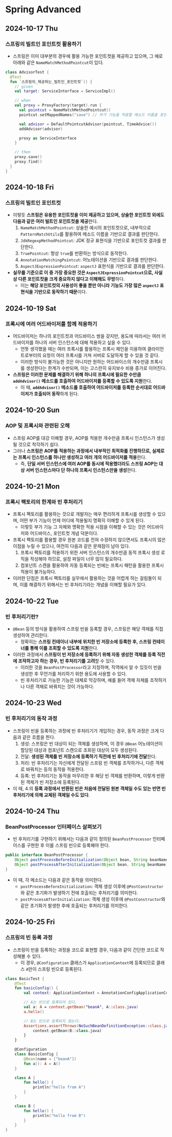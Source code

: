 # Spring Advanced
## 2024-10-17 Thu
### 스프링의 빌트인 포인트컷 활용하기
* 스프링은 이미 대부분의 경우에 활용 가능한 포인트컷을 제공하고 있으며, 그 예로 아래와 같은 `NameMatchMethodPointcut`이 있다.
```kotlin
class AdvisorTest {
  @Test
  fun `스프링이_제공하는_빌트인_포인트컷`() {
    // given
    val target: ServiceInterface = ServiceImpl()

    // when
    val proxy = ProxyFactory(target).run {
      val pointcut = NameMatchMethodPointcut()
      pointcut.setMappedNames("save") // 부가 기능을 적용할 메소드 이름을 포인트컷에 제공한다.

      val advisor = DefaultPointcutAdvisor(pointcut, TimeAdvice())
      addAdvisor(advisor)

      proxy as ServiceInterface
    }

    // then
    proxy.save()
    proxy.find()
  }
}
```

## 2024-10-18 Fri
### 스프링의 빌트인 포인트컷
* 이렇듯 **스프링은 유용한 포인트컷을 이미 제공하고 있으며, 상술한 포인트컷 외에도 다음과 같은 여러 빌트인 포인트컷을 제공**한다.
  1. `NameMatchMethodPointcut`: 상술한 예시의 포인트컷으로, 내부적으로 `PatternMatchUtils`를 활용하여 메소드 이름을 기반으로 결과를 판단한다.
  2. `JdkRegexpMethodPointcut`: JDK 정규 표현식을 기반으로 포인트컷 결과를 판단한다.
  3. `TruePointcut`: 항상 `true`를 반환하는 방식으로 동작한다.
  4. `AnnotationMatchingPointcut`: 어노테이션을 기반으로 결과를 판단한다.
  5. `AspectJExpressionPointcut`: `aspectJ` 표현식을 기반으로 결과를 판단한다.
* **실무를 기준으로 이 중 가장 중요한 것은 `AspectJExpressionPointcut`으로, 사실상 다른 포인트컷을 크게 중요하지 않다고 이해해도 무방**하다.
  * 이는 **해당 포인트컷의 사용성이 좋을 뿐만 아니라 기능도 가장 많은 `aspectJ` 표현식을 기반으로 동작하기 때문**이다.

## 2024-10-19 Sat
### 프록시에 여러 어드바이저를 함께 적용하기
* 어드바이저는 하나의 포인트컷과 어드바이스 쌍을 갖지만, 용도에 따라서는 여러 어드바이저를 하나의 서버 인스턴스에 대해 적용하고 싶을 수 있다.
  * 언뜻 생각했을 때는 여러 프록시를 활용하는 프록시 체인을 이용하여 클라이언트로부터의 요청이 여러 프록시를 거쳐 서버로 도달하게 할 수 있을 것 같다.
  * 이러한 방식이 불가능한 것은 아니지만 원하는 어드바이스의 개수만큼 프록시를 생성한다는 한계가 수반되며, 이는 고스란히 유지보수 비용 증가로 이어진다.
* **스프링은 이러한 문제를 해결하기 위해 하나의 프록시에 필요한 수만큼 `addAdvisor()` 메소드를 호출하여 어드바이저를 등록할 수 있도록 지원**한다.
  * 이 때, **`addAdvisor()` 메소드를 호출하여 어드바이저를 등록한 순서대로 어드바이저가 호출되어 동작**하게 된다.

## 2024-10-20 Sun
### AOP 및 프록시와 관련된 오해
* 스프링 AOP를 대강 이해할 경우, AOP를 적용한 개수만큼 프록시 인스턴스가 생성될 것으로 착각하기 쉽다.
* 그러나 **스프링은 AOP를 적용하는 과정에서 내부적인 최적화를 진행하므로, 실제로는 프록시 인스턴스를 하나만 생성하고 여러 개의 어드바이저를 적용**한다.
  * 즉, **단일 서버 인스턴스에 여러 AOP를 동시에 적용했더라도 스프링 AOP는 대상 서버 인스턴스마다 단 하나의 프록시 인스턴스만을 생성**한다.

## 2024-10-21 Mon
### 프록시 팩토리의 한계와 빈 후처리기
* 프록시 팩토리를 활용하는 것으로 개발자는 매우 편리하게 프록시를 생성할 수 있으며, 어떤 부가 기능이 언제 어디에 적용될지 명확히 이해할 수 있게 된다.
  * 이렇듯 부가 기능 그 자체와 명확한 적용 시점을 이해할 수 있는 것은 어드바이저와 어드바이스, 포인트컷 개념 덕분이다.
* 프록시 팩토리를 활용할 경우 원본 코드를 전혀 수정하지 않으면서도 프록시의 많은 이점을 누릴 수 있으나, 여전히 다음과 같은 문제점이 남아 있다.
  1. 프록시 팩토리를 적용하기 위한 서버 인스턴스의 개수만큼 동적 프록시 생성 로직을 작성해야 하므로, 설정 파일이 너무 많이 필요하다.
  2. 컴포넌트 스캔을 활용하여 자동 등록되는 빈에는 프록시 패턴을 활용한 프록시 적용이 불가능하다.
* 이러한 단점은 프록시 팩토리를 실무에서 활용하는 것을 어렵게 하는 걸림돌이 되며, 이를 해결하기 위해서는 빈 후처리기라는 개념을 이해할 필요가 있다.

## 2024-10-22 Tue
### 빈 후처리기란?
* `@Bean` 등의 방식을 활용하여 스프링 빈을 등록할 경우, 스프링은 해당 객체를 직접 생성하여 관리한다.
  * 정확히는 **스프링 컨테이너 내부에 위치한 빈 저장소에 등록한 후, 스프링 컨테이너를 통해 이를 조회할 수 있도록 지원**한다.
* 이러한 과정에서 **스프링이 빈 저장소에 등록하기 위해 자동 생성한 객체를 등록 직전에 조작하고자 하는 경우, 빈 후처리기를 고려**할 수 있다.
  * 이러한 것을 `BeanPostProcessor`라고 지칭하며, 직역에서 알 수 있듯이 빈을 생성한 후 무언가를 처리하기 위한 용도에 사용할 수 있다.
  * 빈 후처리기로 가능한 기능은 대체로 막강하며, 예를 들어 객체 자체를 조작하거나 다른 객체로 바꿔치는 것이 가능하다.

## 2024-10-23 Wed
### 빈 후처리기의 동작 과정
* 스프링이 빈을 등록하는 과정에 빈 후처리기가 개입하는 경우, 동작 과정은 크게 다음과 같은 흐름을 띈다.
  1. 생성: 스프링은 빈 대상이 되는 객체를 생성하며, 이 경우 `@Bean` 어노테이션이 할당된 대상과 컴포넌트 스캔으로 조회된 대상이 모두 생성된다.
  2. 전달: **생성된 객체를 빈 저장소에 등록하기 직전에 빈 후처리기에 전달**한다.
  3. 처리: 빈 후처리기는 자신에게 전달된 스프링 빈 객체를 조작하거나, 다른 객체로 바꿔치는 등의 동작을 적용한다.
  4. 등록: 빈 후처리기는 동작을 마무리한 후 해당 빈 객체를 반환하며, 이렇게 반환된 객체가 빈 저장소에 등록된다.
* 이 때, 4.의 **등록 과정에서 반환된 빈은 처음에 전달된 원본 객체일 수도 있는 반면 빈 후처리기에 의해 교체된 객체일 수도 있다**.

## 2024-10-24 Thu
### BeanPostProcessor 인터페이스 살펴보기
* 빈 후처리기를 구현하기 위해서는 다음과 같이 정의된 `BeanPostProcessor` 인터페이스를 구현한 후 이를 스프링 빈으로 등록해야 한다.
```java
public interface BeanPostProcessor {
    Object postProcessBeforeInitialization(Object bean, String beanName) throws BeansException
    Object postProcessAfterInitialization(Object bean, String beanName) throws BeansException
}
```
* 이 때, 각 메소드는 다음과 같은 동작을 의미한다.
  * `postProcessBeforeInitialization`: 객체 생성 이후에 `@PostConstructor`와 같은 초기화가 발생하기 전에 호출되는 후처리기를 의미한다.
  * `postProcessAfterInitialization`: 객체 생성 이후에 `@PostConstructor`와 같은 초기화가 발생한 후에 호출되는 후처리기를 의미한다.

## 2024-10-25 Fri
### 스프링의 빈 등록 과정
* 스프링이 빈을 등록하는 과정을 코드로 표현할 경우, 다음과 같이 간단한 코드로 작성해볼 수 있다.
  * 이 경우, `@Configuration` 클래스가 `ApplicationContext`에 등록되므로 클래스 `A`만이 스프링 빈으로 등록된다.
```kotlin
class BasicTest {
    @Test
    fun basicConfig() {
        val context: ApplicationContext = AnnotationConfigApplicationContext(BasicConfig::class.java)

        // A는 빈으로 등록되어 있다.
        val a: A = context.getBean("beanA", A::class.java)
        a.hello()

        // B는 빈으로 등록되지 않는다.
        Assertions.assertThrows(NoSuchBeanDefinitionException::class.java) {
            context.getBean(B::class.java)
        }
    }

    @Configuration
    class BasicConfig {
        @Bean(name = ["beanA"])
        fun a(): A = A()
    }

    class A {
        fun hello() {
            println("hello from A")
        }
    }

    class B {
        fun hello() {
            println("hello from B")
        }
    }
}
```